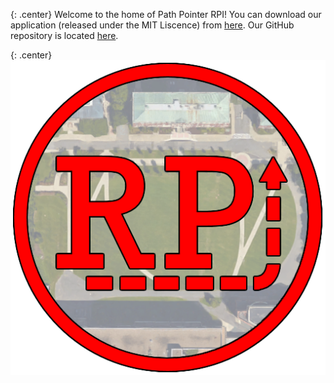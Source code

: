 <link rel="stylesheet" href="css/style.css">

{: .center}
Welcome to the home of Path Pointer RPI!  You can download our application (released under the MIT Liscence) from [here](https://github.com/jfucci/PathPointerRPI/raw/master/Application/PathPointer.apk). Our GitHub repository is located [here](https://github.com/jfucci/PathPointerRPI).

{: .center}
![Path Pointer RPI Logo](img/FinalLarge.png)
